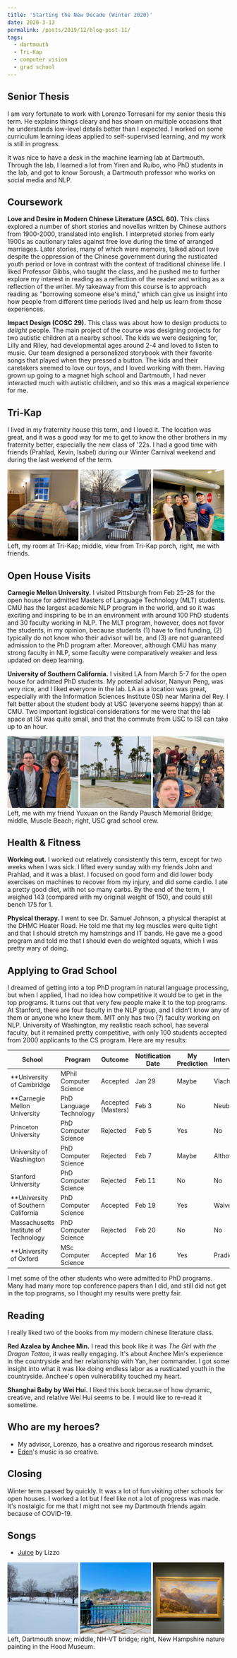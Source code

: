 ```yaml
---
title: 'Starting the New Decade (Winter 2020)'
date: 2020-3-13
permalink: /posts/2019/12/blog-post-11/
tags:
  - dartmouth
  - Tri-Kap
  - computer vision
  - grad school
---
```


Senior Thesis
------
I am very fortunate to work with Lorenzo Torresani for my senior thesis this term. 
He explains things cleary and has shown on multiple occasions that he understands low-level details better than I expected. 
I worked on some curriculum learning ideas applied to self-supervised learning, and my work is still in progress. 

It was nice to have a desk in the machine learning lab at Dartmouth. 
Through the lab, I learned a lot from Yiren and Ruibo, who PhD students in the lab, and got to know Soroush, a Dartmouth professor who works on social media and NLP.

Coursework
------
**Love and Desire in Modern Chinese Literature (ASCL 60).**
This class explored a number of short stories and novellas written by Chinese authors from 1900-2000, translated into english.
I interpreted stories from early 1900s as cautionary tales against free love during the time of arranged marriages. 
Later stories, many of which were memoirs, talked about love despite the oppression of the Chinese government during the rusticated youth period or love in contrast with the context of traditional chinese life. 
I liked Professor Gibbs, who taught the class, and he pushed me to further explore my interest in reading as a reflection of the reader and writing as a reflection of the writer. 
My takeaway from this course is to approach reading as "borrowing someone else's mind," which can give us insight into how people from different time periods lived and help us learn from those experiences. 

**Impact Design (COSC 29).** 
This class was about how to design products to *delight* people.
The main project of the course was designing projects for two autistic children at a nearby school.
The kids we were designing for, Lilly and Riley, had developmental ages around 2-4 and loved to listen to music.
Our team designed a personalized storybook with their favorite songs that played when they pressed a button.
The kids and their caretakers seemed to love our toys, and I loved working with them.
Having grown up going to a magnet high school and Dartmouth, I had never interacted much with autistic children, and so this was a magical experience for me.

Tri-Kap
------
I lived in my fraternity house this term, and I loved it. 
The location was great, and it was a good way for me to get to know the other brothers in my fraternity better, especially the new class of '22s. 
I had a good time with friends (Prahlad, Kevin, Isabel) during our Winter Carnival weekend and during the last weekend of the term.

<img src='/images/20w/IMG_3782.jpeg' width="32%">
<img src='/images/20w/IMG_3889.jpeg' width="32%">
<img src='/images/20w/IMG_4972.jpeg' width="32%">
Left, my room at Tri-Kap; middle, view from Tri-Kap porch, right, me with friends.

Open House Visits
------
**Carnegie Mellon University.** I visited Pittsburgh from Feb 25-28 for the open house for admitted Masters of Language Technology (MLT) students. 
CMU has the largest academic NLP program in the world, and so it was exciting and inspiring to be in an environment with around 100 PhD students and 30 faculty working in NLP. 
The MLT program, however, does not favor the students, in my opinion, because students (1) have to find funding, (2) typically do not know who their advisor will be, and (3) are not guaranteed admission to the PhD program after. 
Moreover, although CMU has many strong faculty in NLP, some faculty were comparatively weaker and less updated on deep learning.

**University of Southern California.** I visited LA from March 5-7 for the open house for admitted PhD students. 
My potential advisor, Nanyun Peng, was very nice, and I liked everyone in the lab. 
LA as a location was great, especially with the Information Sciences Institute (ISI) near Marina del Rey. 
I felt better about the student body at USC (everyone seems happy) than at CMU. 
Two important logistical considerations for me were that the lab space at ISI was quite small, and that the commute from USC to ISI can take up to an hour. 

<img src='/images/20w/yuxuan.jpeg' width="32%">
<img src='/images/20w/IMG_3871.jpeg' width="32%">
<img src='/images/20w/IMG_7245.jpeg' width="32%">
Left, me with my friend Yuxuan on the Randy Pausch Memorial Bridge; middle, Muscle Beach; right, USC grad school crew.

Health & Fitness
------
**Working out.** I worked out relatively consistently this term, except for two weeks when I was sick.
I lifted every sunday with my friends John and Prahlad, and it was a blast. 
I focused on good form and did lower body exercises on machines to recover from my injury, and did some cardio. 
I ate a pretty good diet, with not so many carbs. 
By the end of the term, I weighed 143 (compared with my original weight of 150), and could still bench 175 for 1. 

**Physical therapy.** I went to see Dr. Samuel Johnson, a physical therapist at the DHMC Heater Road. He told me that my leg muscles were quite tight and that I should stretch my hamstrings and IT bands. He gave me a good program and told me that I should even do weighted squats, which I was pretty wary of doing.

Applying to Grad School
------
I dreamed of getting into a top PhD program in natural language processing, but when I applied, I had no idea how competitive it would be to get in the top programs. 
It turns out that very few people make it to the top programs. 
At Stanford, there are four faculty in the NLP group, and I didn't know any of them or anyone who knew them. 
MIT only has two (?) faculty working on NLP. 
University of Washington, my realistic reach school, has several faculty, but it remained pretty competitive, with only 100 students accepted from 2000 applicants to the CS program. 
Here are my results:

| School | Program | Outcome | Notification Date | My Prediction | Interview | Knew a Prof | 
|--------|---------|---------|-------------------|------------|-----------|-------------|
| **University of Cambridge | MPhil Computer Science | Accepted | Jan 29 | Maybe | Vlachos | Yes** |
| **Carnegie Mellon University | PhD Language Technology | Accepted (Masters) | Feb 3 | No | Neubig | No** | 
| Princeton University | PhD Computer Science | Rejected | Feb 5 | Yes | No | No | 
| University of Washington | PhD Computer Science | Rejected | Feb 7 | Maybe | Althoff | No | 
| Stanford University | PhD Computer Science | Rejected | Feb 11 | No | No | No | 
| **University of Southern California | PhD Computer Science | Accepted | Feb 19 | Yes | Waived | Yes** | 
| Massachusetts Institute of Technology | PhD Computer Science | Rejected | Feb 20 | No | No | No |
| **University of Oxford | MSc Computer Science | Accepted | Mar 16 | Yes | Pradic | No** | 

I met some of the other students who were admitted to PhD programs. Many had many more top conference papers than I did, and still did not get in the top programs, so I thought my results were pretty fair.

Reading
------
I really liked two of the books from my modern chinese literature class.

**Red Azalea by Anchee Min.** I read this book like it was *The Girl with the Dragon Tattoo*, it was really engaging. It's about Anchee Min's experience in the countryside and her relationship with Yan, her commander. I got some insight into what it was like doing endless labor as a rusticated youth in the countryside. Anchee's open vulnerability touched my heart.

**Shanghai Baby by Wei Hui.** I liked this book because of how dynamic, creative, and relative Wei Hui seems to be. I would like to re-read it sometime.


Who are my heroes?
------
- My advisor, Lorenzo, has a creative and rigorous research mindset.
- [Eden](https://www.youtube.com/channel/UC-ZsN5evqmSVo3_SJyQe9yA)'s music is so creative.

Closing
------
Winter term passed by quickly. It was a lot of fun visiting other schools for open houses. I worked a lot but I feel like not a lot of progress was made. It's nostalgic for me that I might not see my Dartmouth friends again because of COVID-19.

Songs
------
- [Juice](https://www.youtube.com/watch?v=XaCrQL_8eMY) by Lizzo

<img src='/images/20w/IMG_3826.jpeg' width="32%">
<img src='/images/20w/IMG_3896.jpeg' width="32%">
<img src='/images/20w/IMG_3884.jpeg' width="32%">
Left, Dartmouth snow; middle, NH-VT bridge; right, New Hampshire nature painting in the Hood Museum.



